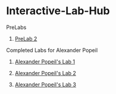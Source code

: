 # Interactive-Lab-Hub

PreLabs

1. [PreLab 2](https://github.com/popeil97/IDD-Fa19-Lab2/wiki/PreLab-2)

Completed Labs for Alexander Popeil

1. [Alexander Popeil's Lab 1](https://github.com/popeil97/IDD-Fa18-Lab1)

2. [Alexander Popeil's Lab 2](https://github.com/popeil97/IDD-Fa19-Lab2)

3. [Alexander Popeil's Lab 3](https://github.com/popeil97/IDD-Fa19-Lab3)
